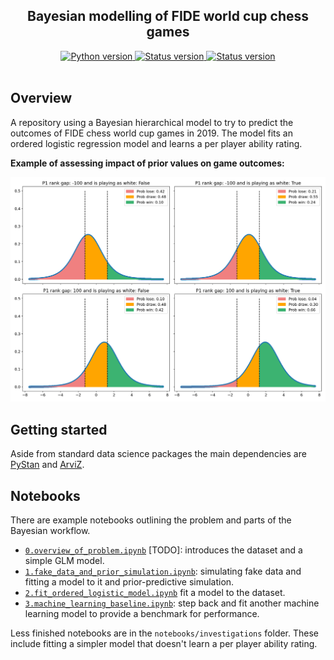 <h2 align="center">Bayesian modelling of FIDE world cup chess games</h2>

<div align="center">
  <!--Python version -->
  <a href="https://www.python.org/downloads/release/python-360/">
    <img src="https://img.shields.io/pypi/pyversions/fastai.svg"
      alt="Python version" />
  </a>
  <!--Project status -->
  <a href="https://github.com/maw501/bayesian-chess-prediction">
    <img src="https://img.shields.io/badge/Status-Under%20development-green.svg"
      alt="Status version" />
  </a>
  <!--Commits  -->
  <a href="https://github.com/maw501/bayesian-chess-prediction/commits/main">
    <img src="https://img.shields.io/github/last-commit/maw501/bayesian-chess-prediction.svg"
      alt="Status version" />
  </a>
</div>
<br />

## Overview

A repository using a Bayesian hierarchical model to try to predict the outcomes of FIDE chess world cup games in 2019. The model fits an ordered logistic regression model and learns a per player ability rating.

**Example of assessing impact of prior values on game outcomes:**

![Image](resources/prior_sim.png)

## Getting started

Aside from standard data science packages the main dependencies are [PyStan](https://pystan.readthedocs.io/en/latest/) and [ArviZ](https://arviz-devs.github.io/arviz/).

## Notebooks

There are example notebooks outlining the problem and parts of the Bayesian workflow. 

* [`0.overview_of_problem.ipynb`](notebooks/0.overview_of_problem.ipynb) [TODO]: introduces the dataset and a simple GLM model.
* [`1.fake_data_and_prior_simulation.ipynb`](notebooks/1.fake_data_and_prior_simulation.ipynb): simulating fake data and fitting a model to it and prior-predictive simulation.
* [`2.fit_ordered_logistic_model.ipynb`](notebooks/2.fit_ordered_logistic_model.ipynb) fit a model to the dataset.
* [`3.machine_learning_baseline.ipynb`](notebooks/3.machine_learning_baseline.ipynb): step back and fit another machine learning model to provide a benchmark for performance.

Less finished notebooks are in the `notebooks/investigations` folder. These include fitting a simpler model that doesn't learn a per player ability rating.

